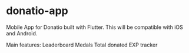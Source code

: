 # donatio-app
Mobile App for Donatio built with Flutter. This will be compatible with iOS and Android.

Main features:
Leaderboard
Medals
Total donated
EXP tracker

